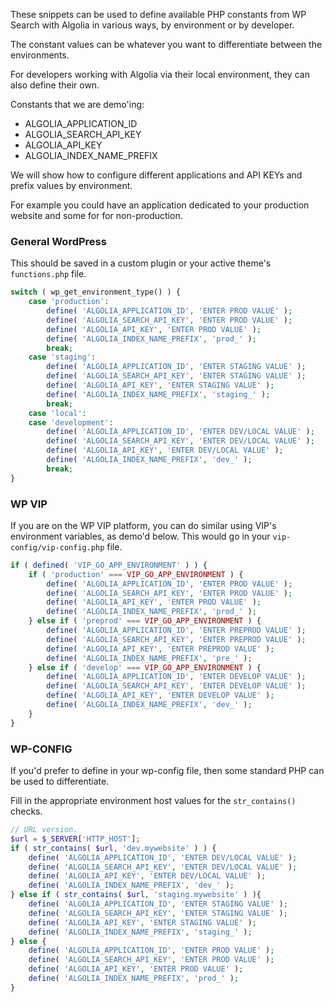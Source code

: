 These snippets can be used to define available PHP constants from WP Search with Algolia in various ways, by environment or by developer.

The constant values can be whatever you want to differentiate between the environments.

For developers working with Algolia via their local environment, they can also define their own.

Constants that we are demo'ing:

* ALGOLIA_APPLICATION_ID
* ALGOLIA_SEARCH_API_KEY
* ALGOLIA_API_KEY
* ALGOLIA_INDEX_NAME_PREFIX

We will show how to configure different applications and API KEYs and prefix values by environment.

For example you could have an application dedicated to your production website and some for for non-production.

### General WordPress

This should be saved in a custom plugin or your active theme's `functions.php` file.

```php
switch ( wp_get_environment_type() ) {
	case 'production':
		define( 'ALGOLIA_APPLICATION_ID', 'ENTER PROD VALUE' );
		define( 'ALGOLIA_SEARCH_API_KEY', 'ENTER PROD VALUE' );
		define( 'ALGOLIA_API_KEY', 'ENTER PROD VALUE' );
		define( 'ALGOLIA_INDEX_NAME_PREFIX', 'prod_' );
		break;
	case 'staging':
		define( 'ALGOLIA_APPLICATION_ID', 'ENTER STAGING VALUE' );
		define( 'ALGOLIA_SEARCH_API_KEY', 'ENTER STAGING VALUE' );
		define( 'ALGOLIA_API_KEY', 'ENTER STAGING VALUE' );
		define( 'ALGOLIA_INDEX_NAME_PREFIX', 'staging_' );
		break;
	case 'local':
	case 'development':
		define( 'ALGOLIA_APPLICATION_ID', 'ENTER DEV/LOCAL VALUE' );
		define( 'ALGOLIA_SEARCH_API_KEY', 'ENTER DEV/LOCAL VALUE' );
		define( 'ALGOLIA_API_KEY', 'ENTER DEV/LOCAL VALUE' );
		define( 'ALGOLIA_INDEX_NAME_PREFIX', 'dev_' );
		break;
}
```

### WP VIP

If you are on the WP VIP platform, you can do similar using VIP's environment variables, as demo'd below. This would go in your `vip-config/vip-config.php` file.

```php
if ( defined( 'VIP_GO_APP_ENVIRONMENT' ) ) {
	if ( 'production' === VIP_GO_APP_ENVIRONMENT ) {
		define( 'ALGOLIA_APPLICATION_ID', 'ENTER PROD VALUE' );
		define( 'ALGOLIA_SEARCH_API_KEY', 'ENTER PROD VALUE' );
		define( 'ALGOLIA_API_KEY', 'ENTER PROD VALUE' );
		define( 'ALGOLIA_INDEX_NAME_PREFIX', 'prod_' );
	} else if ( 'preprod' === VIP_GO_APP_ENVIRONMENT ) {
		define( 'ALGOLIA_APPLICATION_ID', 'ENTER PREPROD VALUE' );
		define( 'ALGOLIA_SEARCH_API_KEY', 'ENTER PREPROD VALUE' );
		define( 'ALGOLIA_API_KEY', 'ENTER PREPROD VALUE' );
		define( 'ALGOLIA_INDEX_NAME_PREFIX', 'pre_' );
	} else if ( 'develop' === VIP_GO_APP_ENVIRONMENT ) {
		define( 'ALGOLIA_APPLICATION_ID', 'ENTER DEVELOP VALUE' );
		define( 'ALGOLIA_SEARCH_API_KEY', 'ENTER DEVELOP VALUE' );
		define( 'ALGOLIA_API_KEY', 'ENTER DEVELOP VALUE' );
		define( 'ALGOLIA_INDEX_NAME_PREFIX', 'dev_' );
	}
}
```

### WP-CONFIG

If you'd prefer to define in your wp-config file, then some standard PHP can be used to differentiate.

Fill in the appropriate environment host values for the `str_contains()` checks.

```php
// URL version.
$url = $_SERVER['HTTP_HOST'];
if ( str_contains( $url, 'dev.mywebsite' ) ) {
	define( 'ALGOLIA_APPLICATION_ID', 'ENTER DEV/LOCAL VALUE' );
	define( 'ALGOLIA_SEARCH_API_KEY', 'ENTER DEV/LOCAL VALUE' );
	define( 'ALGOLIA_API_KEY', 'ENTER DEV/LOCAL VALUE' );
	define( 'ALGOLIA_INDEX_NAME_PREFIX', 'dev_' );
} else if (	str_contains( $url, 'staging.mywebsite' ) ){
	define( 'ALGOLIA_APPLICATION_ID', 'ENTER STAGING VALUE' );
	define( 'ALGOLIA_SEARCH_API_KEY', 'ENTER STAGING VALUE' );
	define( 'ALGOLIA_API_KEY', 'ENTER STAGING VALUE' );
	define( 'ALGOLIA_INDEX_NAME_PREFIX', 'staging_' );
} else {
	define( 'ALGOLIA_APPLICATION_ID', 'ENTER PROD VALUE' );
	define( 'ALGOLIA_SEARCH_API_KEY', 'ENTER PROD VALUE' );
	define( 'ALGOLIA_API_KEY', 'ENTER PROD VALUE' );
	define( 'ALGOLIA_INDEX_NAME_PREFIX', 'prod_' );
}
```
